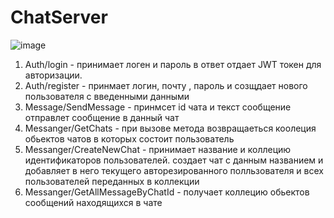 # ChatServer
![image](https://user-images.githubusercontent.com/66480963/189644463-8ef2c67a-afca-415c-8208-8e7da79d9312.png)
1) Auth/login - принимает логен и пароль в ответ отдает  JWT токен для авторизации.
2) Auth/register - принмает логин, почту , пароль и созщдает нового пользователя с введенными данными
3) Message/SendMessage - принмсет id чата и текст сообщение отправлет сообщение в данный чат 
4) Messanger/GetChats - при вызове метода возвращаеться коолеция обьектов чатов в которых состоит пользователь 
5) Messanger/CreateNewChat - принимает название и коллецию идентификаторов пользователей. создает чат с данным названием и добавляет в него текущего авторезированного полльзователя и всех пользователей переданных в коллекции
6) Messanger/GetAllMessageByChatId - получает коллецию обьектов сообщений находящихся в чате
